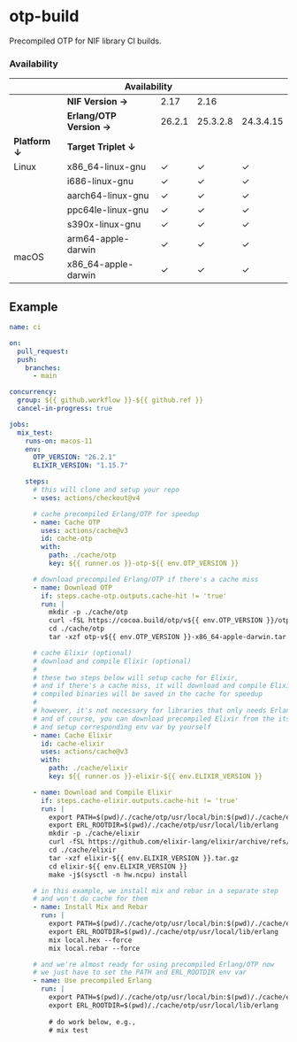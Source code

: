 # otp-build

Precompiled OTP for NIF library CI builds.

### Availability

<table>
<thead>
  <tr>
    <th colspan="5">Availability<br></th>
  </tr>
</thead>
<tbody>
  <tr>
    <td></td>
    <td><b>NIF Version →</b></td>
    <td>2.17</td>
    <td colspan="2">2.16</td>
  </tr>
  <tr>
    <td></td>
    <td><b>Erlang/OTP Version →</b></td>
    <td>26.2.1</td>
    <td>25.3.2.8</td>
    <td>24.3.4.15</td>
  </tr>
  <tr>
    <td><b>Platform ↓</b></td>
    <td><b>Target Triplet ↓</b></td>
    <td></td>
    <td></td>
    <td></td>
  </tr>
  <tr>
    <td>Linux</td>
    <td>x86_64-linux-gnu</td>
    <td>✓</td>
    <td>✓</td>
    <td>✓</td>
  </tr>
  <tr>
    <td></td>
    <td>i686-linux-gnu</td>
    <td>✓</td>
    <td>✓</td>
    <td>✓</td>
  </tr>
  <tr>
    <td></td>
    <td>aarch64-linux-gnu</td>
    <td>✓</td>
    <td>✓</td>
    <td>✓</td>
  </tr>
  <tr>
    <td></td>
    <td>ppc64le-linux-gnu</td>
    <td>✓</td>
    <td>✓</td>
    <td>✓</td>
  </tr>
  <tr>
    <td></td>
    <td>s390x-linux-gnu</td>
    <td>✓</td>
    <td>✓</td>
    <td>✓</td>
  </tr>
  <tr>
    <td rowspan="2">macOS</td>
    <td>arm64-apple-darwin</td>
    <td>✓</td>
    <td>✓</td>
    <td>✓</td>
  </tr>
  <tr>
    <td>x86_64-apple-darwin</td>
    <td>✓</td>
    <td>✓</td>
    <td>✓</td>
  </tr>
</tbody>
</table>

## Example

```yaml
name: ci

on:
  pull_request:
  push:
    branches:
      - main

concurrency:
  group: ${{ github.workflow }}-${{ github.ref }}
  cancel-in-progress: true

jobs:
  mix_test:
    runs-on: macos-11
    env:
      OTP_VERSION: "26.2.1"
      ELIXIR_VERSION: "1.15.7"

    steps:
      # this will clone and setup your repo
      - uses: actions/checkout@v4

      # cache precompiled Erlang/OTP for speedup
      - name: Cache OTP
        uses: actions/cache@v3
        id: cache-otp
        with:
          path: ./cache/otp
          key: ${{ runner.os }}-otp-${{ env.OTP_VERSION }}

      # download precompiled Erlang/OTP if there's a cache miss
      - name: Download OTP
        if: steps.cache-otp.outputs.cache-hit != 'true'
        run: |
          mkdir -p ./cache/otp
          curl -fSL https://cocoa.build/otp/v${{ env.OTP_VERSION }}/otp-x86_64-apple-darwin.tar.gz -o ./cache/otp/otp-v${{ env.OTP_VERSION }}-x86_64-apple-darwin.tar.gz
          cd ./cache/otp
          tar -xzf otp-v${{ env.OTP_VERSION }}-x86_64-apple-darwin.tar.gz

      # cache Elixir (optional)
      # download and compile Elixir (optional)
      #
      # these two steps below will setup cache for Elixir,
      # and if there's a cache miss, it will download and compile Elixir,
      # compiled binaries will be saved in the cache for speedup
      #
      # however, it's not necessary for libraries that only needs Erlang/OTP
      # and of course, you can download precompiled Elixir from the its offical repo
      # and setup corresponding env var by yourself
      - name: Cache Elixir
        id: cache-elixir
        uses: actions/cache@v3
        with:
          path: ./cache/elixir
          key: ${{ runner.os }}-elixir-${{ env.ELIXIR_VERSION }}

      - name: Download and Compile Elixir
        if: steps.cache-elixir.outputs.cache-hit != 'true'
        run: |
          export PATH=$(pwd)/./cache/otp/usr/local/bin:$(pwd)/./cache/elixir/elixir-${{ env.ELIXIR_VERSION }}/bin:${PATH}
          export ERL_ROOTDIR=$(pwd)/./cache/otp/usr/local/lib/erlang
          mkdir -p ./cache/elixir
          curl -fSL https://github.com/elixir-lang/elixir/archive/refs/tags/v${{ env.ELIXIR_VERSION }}.tar.gz -o ./cache/elixir/elixir-${{ env.ELIXIR_VERSION }}.tar.gz
          cd ./cache/elixir
          tar -xzf elixir-${{ env.ELIXIR_VERSION }}.tar.gz
          cd elixir-${{ env.ELIXIR_VERSION }}
          make -j$(sysctl -n hw.ncpu) install

      # in this example, we install mix and rebar in a separate step
      # and won't do cache for them
      - name: Install Mix and Rebar
        run: |
          export PATH=$(pwd)/./cache/otp/usr/local/bin:$(pwd)/./cache/elixir/elixir-${{ env.ELIXIR_VERSION }}/bin:${PATH}
          export ERL_ROOTDIR=$(pwd)/./cache/otp/usr/local/lib/erlang
          mix local.hex --force
          mix local.rebar --force

      # and we're almost ready for using precompiled Erlang/OTP now
      # we just have to set the PATH and ERL_ROOTDIR env var
      - name: Use precompiled Erlang
        run: |
          export PATH=$(pwd)/./cache/otp/usr/local/bin:$(pwd)/./cache/elixir/elixir-${{ env.ELIXIR_VERSION }}/bin:${PATH}
          export ERL_ROOTDIR=$(pwd)/./cache/otp/usr/local/lib/erlang
          
          # do work below, e.g.,
          # mix test
```
